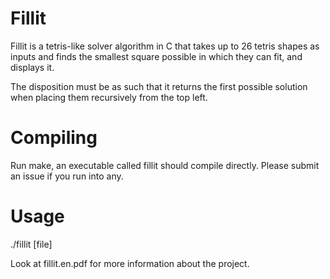 # Fillit
Fillit is a tetris-like solver algorithm in C that takes up to 26 tetris shapes as inputs and finds the smallest square possible in which they can fit, and displays it.

The disposition must be as such that it returns the first possible solution when placing them recursively from the top left.

# Compiling
Run make, an executable called fillit should compile directly. Please submit an issue if you run into any.

# Usage
./fillit [file]

Look at fillit.en.pdf for more information about the project.
